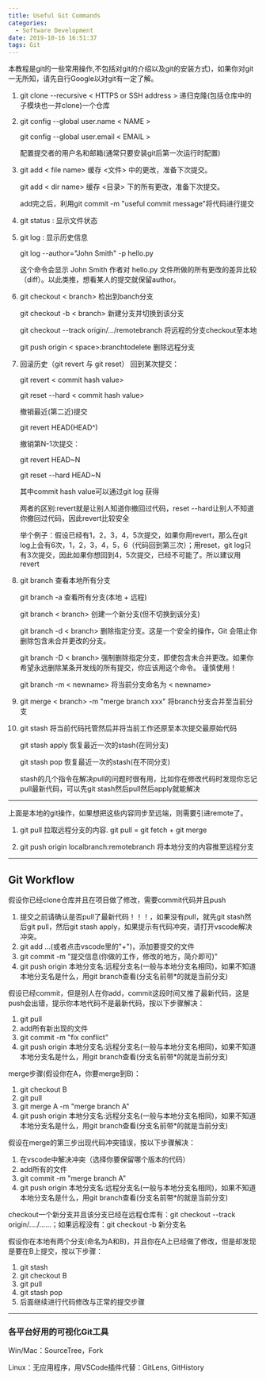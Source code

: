 ```yaml
---
title: Useful Git Commands
categories:
  - Software Development
date: 2019-10-16 16:51:37
tags: Git
---
```

本教程是git的一些常用操作,不包括对git的介绍以及git的安装方式)，如果你对git一无所知，请先自行Google以对git有一定了解。

1. git clone --recursive < HTTPS or SSH address >  递归克隆(包括仓库中的子模块也一并clone)一个仓库
2. git config --global user.name < NAME >
   
   git config --global user.email < EMAIL >
   
   配置提交者的用户名和邮箱(通常只要安装git后第一次运行时配置)
3. git add < file name>  缓存 <文件> 中的更改，准备下次提交。
   
   git add < dir name>  缓存 <目录> 下的所有更改，准备下次提交。
  
   add完之后，利用git commit -m "useful commit message"将代码进行提交
4. git status : 显示文件状态
5. git log : 显示历史信息
   
   git log --author="John Smith" -p hello.py

   这个命令会显示 John Smith 作者对 hello.py 文件所做的所有更改的差异比较（diff）。以此类推，想看某人的提交就保留author。
6. git checkout < branch>  检出到banch分支

   git checkout -b < branch> 新建分支并切换到该分支

   git checkout --track origin/.../remotebranch 将远程的分支checkout至本地

   git push origin < space>:branchtodelete 删除远程分支

7. 回滚历史（git revert 与 git reset）
   回到某次提交：
   
   git revert < commit hash value>
   
   git reset --hard < commit hash value>

   撤销最近(第二近)提交

   git revert HEAD(HEAD^)

   撤销第N-1次提交：

   git revert HEAD~N

   git reset --hard HEAD~N

   其中commit hash value可以通过git log 获得  

   两者的区别:revert就是让别人知道你撤回过代码，reset --hard让别人不知道你撤回过代码，因此revert比较安全

   举个例子：假设已经有1，2，3，4，5次提交，如果你用revert，那么在git log上会有6次，1，2，3，4，5，6（代码回到第三次）；用reset，git log只有3次提交，因此如果你想回到4，5次提交，已经不可能了。所以建议用revert
8. git branch  查看本地所有分支
   
   git branch -a 查看所有分支(本地 + 远程)
   
   git branch < branch>  创建一个新分支(但不切换到该分支)
   
   git branch -d < branch>  删除指定分支。这是一个安全的操作，Git 会阻止你删除包含未合并更改的分支。 
   
   git branch -D < branch>  强制删除指定分支，即使包含未合并更改。如果你希望永远删除某条开发线的所有提交，你应该用这个命令。 谨慎使用！
   
   git branch -m < newname> 将当前分支命名为 < newname>
9. git merge < branch> -m "merge branch xxx"  将branch分支合并至当前分支
10. git stash  将当前代码托管然后并将当前工作还原至本次提交最原始代码
   
    git stash apply  恢复最近一次的stash(在同分支)
   
    git stash pop 恢复最近一次的stash(在不同分支)
  
    stash的几个指令在解决pull的问题时很有用，比如你在修改代码时发现你忘记pull最新代码，可以先git stash然后pull然后apply就能解决

***
上面是本地的git操作，如果想把这些内容同步至远端，则需要引进remote了。

1. git pull 拉取远程分支的内容. git pull = git fetch + git merge

2. git push origin localbranch:remotebranch 将本地分支的内容推至远程分支

***
## Git Workflow 

假设你已经clone仓库并且在项目做了修改，需要commit代码并且push

1. 提交之前请确认是否pull了最新代码！！！，如果没有pull，就先git stash然后git pull，然后git stash apply，如果提示有代码冲突，请打开vscode解决冲突。
2. git add ...(或者点击vscode里的"+")，添加要提交的文件
3. git commit -m "提交信息(你做的工作，修改的地方，简介即可)"
4. git push origin 本地分支名:远程分支名(一般与本地分支名相同)，如果不知道本地分支名是什么，用git branch查看(分支名前带*的就是当前分支)

假设已经commit，但是别人在你add，commit这段时间又推了最新代码，这是push会出错，提示你本地代码不是最新代码，按以下步骤解决：
1. git pull
2. add所有新出现的文件
3. git commit -m "fix conflict"
4. git push origin 本地分支名:远程分支名(一般与本地分支名相同)，如果不知道本地分支名是什么，用git branch查看(分支名前带*的就是当前分支)

merge步骤(假设你在A，你要merge到B)：
1. git checkout B
2. git pull
3. git merge A -m "merge branch A"
4. git push origin 本地分支名:远程分支名(一般与本地分支名相同)，如果不知道本地分支名是什么，用git branch查看(分支名前带*的就是当前分支)

假设在merge的第三步出现代码冲突错误，按以下步骤解决：
1. 在vscode中解决冲突（选择你要保留哪个版本的代码）
2. add所有的文件
3. git commit -m "merge branch A"
4. git push origin 本地分支名:远程分支名(一般与本地分支名相同)，如果不知道本地分支名是什么，用git branch查看(分支名前带*的就是当前分支)

checkout一个新分支并且该分支已经在远程仓库有：git checkout --track origin/..../......；如果远程没有：git checkout -b 新分支名

假设你在本地有两个分支(命名为A和B)，并且你在A上已经做了修改，但是却发现是要在B上提交，按以下步骤：
1. git stash
2. git checkout B
3. git pull
4. git stash pop
5. 后面继续进行代码修改与正常的提交步骤
   
***
### 各平台好用的可视化Git工具
Win/Mac：SourceTree，Fork

Linux：无应用程序，用VSCode插件代替：GitLens, GitHistory